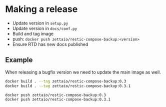 # Making a release

- Update version in `setup.py`
- Update version in `docs/conf.py`
- Build and tag image
- push: `docker push zettaio/restic-compose-backup:<version>`
- Ensure RTD has new docs published

## Example

When releasing a bugfix version we need to update the
main image as well.

```bash
docker build . --tag zettaio/restic-compose-backup:0.3
docker build . --tag zettaio/restic-compose-backup:0.3.1

docker push zettaio/restic-compose-backup:0.3
docker push zettaio/restic-compose-backup:0.3.1
```
